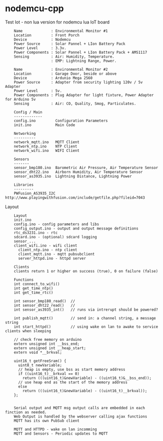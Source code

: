 # nodemcu-cpp
Test Iot - non lua version for nodemcu lua IoT board

        Name             : Environmental Monitor #1
        Location         : Front Porch
        Device           : Nodemcu
        Power Source     : Solar Pannel + LIon Battery Pack
        Power Level      : 3.3v.
        Power Components : Solar Pannel + LIon Battery Pack + AMS1117
        Sensing          : Air: Humidity, Temperature.  
                         : EMP: Lightning Range, Power.

        Name             : Environmental Monitor #2
        Location         : Garage Door, beside or above
        Device           : Ardunio Mega 2560
        Power Source     : Adapter from security lighting 120v / 5v Adapter
        Power Level      : 5v.
        Power Components : Plug Adapter for light fixture, Power Adapter for Arduino 5v
        Sensing          : Air: CO, Quality, Smog, Particulates.

        Config / Main
        -------------
        config.ino         Configuration Parameters
        init.ino           Main Code
        
        Networking
        ----------
        network_mqtt.ino   MQTT Client
        network_ntp.ino    NTP Client
        network_wifi.ino   WIFI Client
        
        Sensors
        -------
        sensor_bmp180.ino  Barometric Air Pressure, Air Temperature Sensor
        sensor_dht22.ino   Airborn Humidity, Air Temperature Sensor
        sensor_as3935.ino  Lightning Distance, Lightning Power

        Libraries
        ---------
        PWFusion_AS3935_I2C  http://www.playingwithfusion.com/include/getfile.php?fileid=7043
        

Layout

        Layout
        init.ino
        config.ino - config parameters and libs
        config_output.ino - output and output message definitions
        rtc_ds3231.ino - rtc
        sdcard.ino - (optional) sdcard logging
        sensor_...
        client_wifi.ino - wifi client
          client_ntp.ino - ntp client
          client_mqtt.ino - mqtt pubsubclient
          server_httpd.ino - httpd server
        
        Clients
        clients return 1 or higher on success (true), 0 on failure (false)
        
        Functions
        int connect_to_wifi()
        int get_time_ntp()
        int get_time_rtc()

        int sensor_bmp180_read()  // 
        int sensor_dht22_read()   // 
        int sensor_as3935_int()   // runs via intrerupt should be powered?

        int publish_mqtt()        // send in: a channel string, a message string
        int start_httpd()         // using wake on lan to awake to service clients when sleeping

        // check free memory on arduino
        extern unsigned int __bss_end;
        extern unsigned int __heap_start;
        extern void *__brkval;

        uint16_t getFreeSram() {
          uint8_t newVariable;
          // heap is empty, use bss as start memory address
          if ((uint16_t)__brkval == 0)
            return (((uint16_t)&newVariable) - ((uint16_t)&__bss_end));
          // use heap end as the start of the memory address
          else
            return (((uint16_t)&newVariable) - ((uint16_t)__brkval));
        };


        Serial output and MQTT msg output calls are embedded in each finction as needed.
        Web Output is handled by the webserver calling ajax functions
        MQTT has its own PubSub client

        MQTT and HTTPD - wake on lan incomming
        MQTT and Sensors - Periodic updates to MQTT
        
